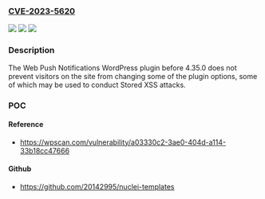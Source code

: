 ### [CVE-2023-5620](https://cve.mitre.org/cgi-bin/cvename.cgi?name=CVE-2023-5620)
![](https://img.shields.io/static/v1?label=Product&message=Web%20Push%20Notifications&color=blue)
![](https://img.shields.io/static/v1?label=Version&message=0%3C%204.35.0%20&color=brighgreen)
![](https://img.shields.io/static/v1?label=Vulnerability&message=CWE-79%20Cross-Site%20Scripting%20(XSS)&color=brighgreen)

### Description

The Web Push Notifications WordPress plugin before 4.35.0 does not prevent visitors on the site from changing some of the plugin options, some of which may be used to conduct Stored XSS attacks.

### POC

#### Reference
- https://wpscan.com/vulnerability/a03330c2-3ae0-404d-a114-33b18cc47666

#### Github
- https://github.com/20142995/nuclei-templates

